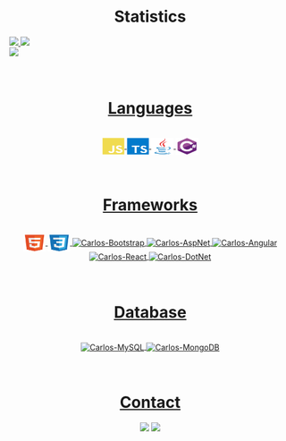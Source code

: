   
  <h1 align="center">
    <br>
Statistics 
  </h1>

<div >
  <a href="https://github.com/carlosmsbf">
  <img height="180em" src="https://github-readme-stats.vercel.app/api?username=carlosmsbf&show_icons=true&theme=tokyonight&include_all_commits=true&count_private=true"/>
  <img height="180em" src="https://github-readme-stats.vercel.app/api/top-langs/?username=carlosmsbf&layout=compact&langs_count=7&theme=tokyonight"/>
</div>
  <div>
    <img src="https://github-profile-summary-cards.vercel.app/api/cards/profile-details?username={username}&theme=vue"/>
  </div>


  
  <h1 align="center">
    <br>
Languages 
  </h1>
<div style="display: inline_block;" align="center"><br>
  <img align="center" alt="Carlos-Js" height="30" width="40" src="https://raw.githubusercontent.com/devicons/devicon/master/icons/javascript/javascript-plain.svg">
  <img align="center" alt="Carlos-Ts" height="30" width="40" src="https://raw.githubusercontent.com/devicons/devicon/master/icons/typescript/typescript-plain.svg">  
    <img align="center" alt="Carlos-Java" height="30" width="40" src="https://raw.githubusercontent.com/devicons/devicon/master/icons/java/java-original.svg">
  <img align="center" alt="Carlos-Csharp" height="30" width="40" src="https://raw.githubusercontent.com/devicons/devicon/master/icons/csharp/csharp-original.svg">
  </div>  
  
  <h1 align="center">
    <br>
Frameworks 
  </h1>  
  
<div style="display: inline_block;" align="center"><br>
  <img align="center" alt="Carlos-HTML" height="30" width="40" src="https://raw.githubusercontent.com/devicons/devicon/master/icons/html5/html5-original.svg">
  <img align="center" alt="Carlos-CSS" height="30" width="40" src="https://raw.githubusercontent.com/devicons/devicon/master/icons/css3/css3-original.svg">
  <img align="center" alt="Carlos-Bootstrap" height="30" width="40" src="https://cdn.jsdelivr.net/gh/devicons/devicon/icons/bootstrap/bootstrap-original-wordmark.svg"/>
   <img align="center" alt="Carlos-AspNet" height="30" width="40" src="https://static.gunnarpeipman.com/wp-content/uploads/2020/09/aspnet-featured.png"/>
  <img align="center" alt="Carlos-Angular" height="40" width="50"src="https://res.cloudinary.com/practicaldev/image/fetch/s--wColYGH8--/c_limit,f_auto,fl_progressive,q_80,w_375/https://dev-to-uploads.s3.amazonaws.com/uploads/badge/badge_image/28/angular-sticker.png"/>
  <img align="center" alt="Carlos-React" height="30" width="40" src="https://cdn.jsdelivr.net/gh/devicons/devicon/icons/react/react-original-wordmark.svg" />
  <img align="center" alt="Carlos-DotNet" height="30" width="40"height=50 src="https://cdn.jsdelivr.net/gh/devicons/devicon/icons/dotnetcore/dotnetcore-original.svg" />
    </div>
    <h1 align="center">
    <br>
Database 
  </h1>  
  
  <div style="display: inline_block;" align="center"><br>
  <img align="center" alt="Carlos-MySQL" height="30" width="40" src="https://cdn.jsdelivr.net/gh/devicons/devicon/icons/mysql/mysql-plain-wordmark.svg" />
  <img align="center" alt="Carlos-MongoDB" height="30" width="40" src="https://cdn.jsdelivr.net/gh/devicons/devicon/icons/mongodb/mongodb-plain-wordmark.svg" />
      </div>
  
   <h1 align="center">
     <br>
     Contact
  </h1>
  
  <div align="center"> 
  <a href = "mailto:carlosmsbf@gmail.com"><img src="https://img.shields.io/badge/-Gmail-%23333?style=for-the-badge&logo=gmail&logoColor=white" target="_blank"></a>
  <a href="https://www.linkedin.com/in/carlos-barros-6a63901a0" target="_blank"><img src="https://img.shields.io/badge/-LinkedIn-%230077B5?style=for-the-badge&logo=linkedin&logoColor=white" target="_blank"></a> 
    </div>

